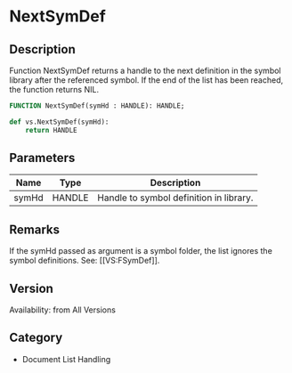 # NextSymDef

## Description
Function NextSymDef returns a handle to the next definition in the symbol library after the referenced symbol. If the end of the list has been reached, the function returns NIL.

```pascal
FUNCTION NextSymDef(symHd : HANDLE): HANDLE;
```

```python
def vs.NextSymDef(symHd):
    return HANDLE
```

## Parameters
|Name|Type|Description|
|---|---|---|
|symHd|HANDLE|Handle to symbol definition in library.|

## Remarks
If the symHd passed as argument is a symbol folder, the list ignores the symbol definitions. See: [[VS:FSymDef]].

## Version
Availability: from All Versions

## Category
* Document List Handling

